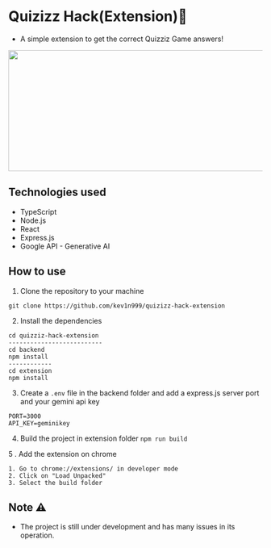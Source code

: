 # Quizizz Hack(Extension)🚀

- A simple extension to get the correct Quizziz Game answers!

<img src="example.gif" width="820" height="240" />

## Technologies used

- TypeScript  
- Node.js  
- React
- Express.js
- Google API - Generative AI

## How to use

1. Clone the repository to your machine  
```
git clone https://github.com/kev1n999/quizizz-hack-extension
```

2. Install the dependencies
```
cd quizziz-hack-extension
--------------------------
cd backend
npm install
------------
cd extension
npm install
```

3. Create a `.env` file in the backend folder and add a express.js server port and your gemini api key
```
PORT=3000
API_KEY=geminikey
```

4. Build the project in extension folder
`npm run build`

5 . Add the extension on chrome
```
1. Go to chrome://extensions/ in developer mode
2. Click on "Load Unpacked"
3. Select the build folder
```

## Note ⚠️
- The project is still under development and has many issues in its operation.
